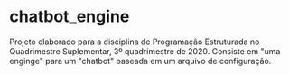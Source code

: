 # chatbot_engine
Projeto elaborado para a disciplina de Programação Estruturada no Quadrimestre Suplementar, 3º quadrimestre de 2020.
Consiste em "uma enginge" para um "chatbot" baseada em um arquivo de configuração.
